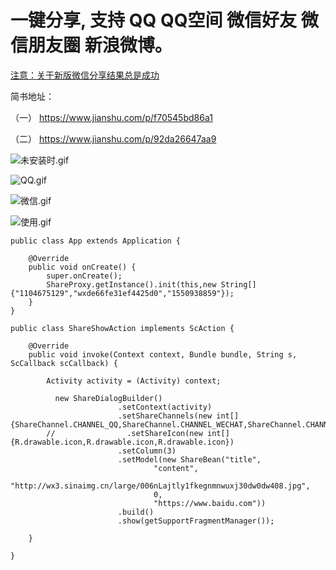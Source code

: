 # 一键分享, 支持 QQ QQ空间 微信好友 微信朋友圈 新浪微博。

[注意：关于新版微信分享结果总是成功](https://mp.weixin.qq.com/cgi-bin/announce?action=getannouncement&announce_id=11526372695t90Dn&version=&lang=zh_CN&token=)

简书地址：

（一） https://www.jianshu.com/p/f70545bd86a1

（二） https://www.jianshu.com/p/92da26647aa9

![未安装时.gif](https://github.com/woaigmz/OneKeyShare/blob/master/img/uninstall.gif)

![QQ.gif](https://github.com/woaigmz/OneKeyShare/blob/master/img/qq.gif)

![微信.gif](https://github.com/woaigmz/OneKeyShare/blob/master/img/wxs.gif)

![使用.gif](https://github.com/woaigmz/OneKeyShare/blob/master/img/use.png)


```
public class App extends Application {

    @Override
    public void onCreate() {
        super.onCreate();
        ShareProxy.getInstance().init(this,new String[]{"1104675129","wxde66fe31ef4425d0","1550938859"});
    }
}
```


```
public class ShareShowAction implements ScAction {

    @Override
    public void invoke(Context context, Bundle bundle, String s, ScCallback scCallback) {

        Activity activity = (Activity) context;

          new ShareDialogBuilder()
                        .setContext(activity)
                        .setShareChannels(new int[]{ShareChannel.CHANNEL_QQ,ShareChannel.CHANNEL_WECHAT,ShareChannel.CHANNEL_WEIBO})
        //                .setShareIcon(new int[]{R.drawable.icon,R.drawable.icon,R.drawable.icon})
                        .setColumn(3)
                        .setModel(new ShareBean("title",
                                "content",
                                "http://wx3.sinaimg.cn/large/006nLajtly1fkegnmnwuxj30dw0dw408.jpg",
                                0,
                                "https://www.baidu.com"))
                        .build()
                        .show(getSupportFragmentManager());

    }

}
```

      
